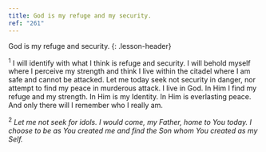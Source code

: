 ```yaml
---
title: God is my refuge and my security.
ref: "261"
---
```


God is my refuge and security.
{: .lesson-header}

<sup>1</sup> I will identify with what I think is refuge and security. I
will behold myself where I perceive my strength and think I live within
the citadel where I am safe and cannot be attacked. Let me today seek
not security in danger, nor attempt to find my peace in murderous
attack. I live in God. In Him I find my refuge and my strength. In Him
is my Identity. In Him is everlasting peace. And only there will I
remember who I really am.

<sup>2</sup> *Let me not seek for idols. I would come, my Father, home
to You today. I choose to be as You created me and find the Son whom You
created as my Self.*


